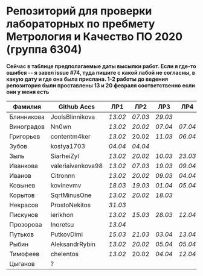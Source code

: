 # Репозиторий для проверки лабораторных по пребмету Метрология и Качество ПО 2020 (группа 6304)

**Сейчас в таблице предполагаемые даты высылки работ. Если я где-то ошибся -- я завел issue #74, туда пишите с какой лабой не согласны, в какую дату и где она была прислана. 1-2 работы до ведения репозитория были проставлены 13 и 20 февраля соответственно если они у меня есть**

| Фамилия    |   Github Accs    |  ЛР1  |  ЛР2  |  ЛР3  |  ЛР4  |  ЛР5  |  ЛР6  |
| ---------- | ---------------- | ----- | ----- | ----- | ----- | ----- | ----- |
| Блинникова | JoolsBlinnikova  |*13.02*|*07.03*|*29.03*|       |*25.03*|*13.04*|
| Виноградов | Nn0wn            |*13.02*|*20.02*|*07.04*|*07.04*|*07.04*|*07.04*|
| Григорьев  | contentm4ker     |*13.02*| 20.02 |*11.03*|*06.04*|*22.03*|*30.03*|
| Зубов      | kostya1703       |*04.04*|*04.04*|       |       |       |       |
| Зыль       | SiarheiZyl       |*13.02*|*20.02*|*10.03*|*23.03*|*26.03*|*30.03*|
| Иванкова   | valeriaivankova98|*13.02*|*07.03*|*19.03*|*09.04*|*21.03*|*04.04*|
| Иванов     | Citronnn         |*13.02*|*20.02*|*09.03*|*04.04*|*18.03*|*25.03*|
| Ковынев    | kovinevmv        |*18.03*|*19.03*|*01.04*|*05.04*|*01.04*|*01.04*|
| Корытов    | SqrtMinusOne     |*13.02*|*20.02*|*18.03*|       |*29.03*|*30.03*|
| Некрасов   | ProstoNekitos    |*31.03*|       |       |       |       |       |
| Пискунов   | ierikhon         |*13.02*|*15.03*|*28.03*|*12.04*|*28.03*|*05.04*|
| Прозорова  | Inoretsu         |*13.04*|       |       |       |       |       |
| Путьков    | PutkovDimi       |*15.03*|*21.03*|*03.04*|*13.04*|*03.04*|*03.04*|
| Рыбин      | AleksandrRybin   |*13.02*|*20.02*|*05.04*|*05.04*|*07.04*|*12.04*|
| Тимофеев   | chelentos        |*13.02*| 20.02 |*04.04*|*12.04*|       |       |
| Цыганов    |       ?          |       |       |       |       |       |       |

